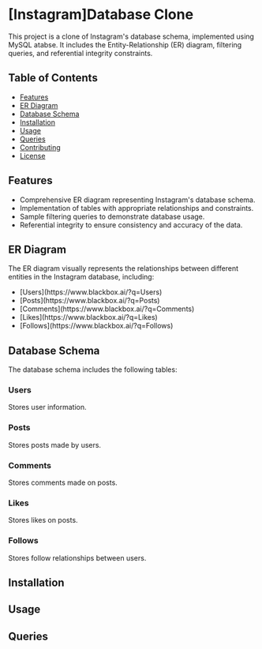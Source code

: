 <h1>[Instagram]Database Clone</h1> <p>This project is a clone of Instagram's database schema, implemented using MySQL atabse. It includes the Entity-Relationship (ER) diagram, filtering queries, and referential integrity constraints.</p> <h2>Table of Contents</h2> <ul> <li><a href="#features">Features</a></li> <li><a href="#er-diagram">ER Diagram</a></li> <li><a href="#database-schema">Database Schema</a></li> <li><a href="#installation">Installation</a></li> <li><a href="#usage">Usage</a></li> <li><a href="#queries">Queries</a></li> <li><a href="#contributing">Contributing</a></li> <li><a href="#license">License</a></li> </ul> <h2 id="features">Features</h2> <ul> <li>Comprehensive ER diagram representing Instagram's database schema.</li> <li>Implementation of tables with appropriate relationships and constraints.</li> <li>Sample filtering queries to demonstrate database usage.</li> <li>Referential integrity to ensure consistency and accuracy of the data.</li> </ul> <h2 id="er-diagram">ER Diagram</h2> <p>The ER diagram visually represents the relationships between different entities in the Instagram database, including:</p> <ul> <li>[Users](https://www.blackbox.ai/?q=Users)</li> <li>[Posts](https://www.blackbox.ai/?q=Posts)</li> <li>[Comments](https://www.blackbox.ai/?q=Comments)</li> <li>[Likes](https://www.blackbox.ai/?q=Likes)</li> <li>[Follows](https://www.blackbox.ai/?q=Follows)</li> </ul> <h2 id="database-schema">Database Schema</h2> <p>The database schema includes the following tables:</p> <h3>Users</h3> <p>Stores user information.</p> <h3>Posts</h3> <p>Stores posts made by users.</p> <h3>Comments</h3> <p>Stores comments made on posts.</p> <h3>Likes</h3> <p>Stores likes on posts.</p> <h3>Follows</h3> <p>Stores follow relationships between users.</p> <h2 id="installation">Installation</h2> <!-- Insert installation instructions here --> <h2 id="usage">Usage</h2> <h2 id="queries">Queries</h2>  
